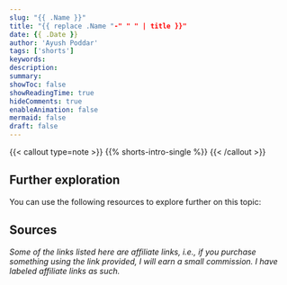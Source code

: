 ```yaml
---
slug: "{{ .Name }}"
title: "{{ replace .Name "-" " " | title }}"
date: {{ .Date }}
author: 'Ayush Poddar'
tags: ['shorts']
keywords:
description:
summary:
showToc: false
showReadingTime: true
hideComments: true
enableAnimation: false
mermaid: false
draft: false
---
```


{{< callout type=note >}}
    {{% shorts-intro-single %}}
{{< /callout >}}

## Further exploration
You can use the following resources to explore further on this topic:

## Sources
_Some of the links listed here are affiliate links, i.e., if you purchase something using the link
provided, I will earn a small commission. I have labeled affiliate links as such._
